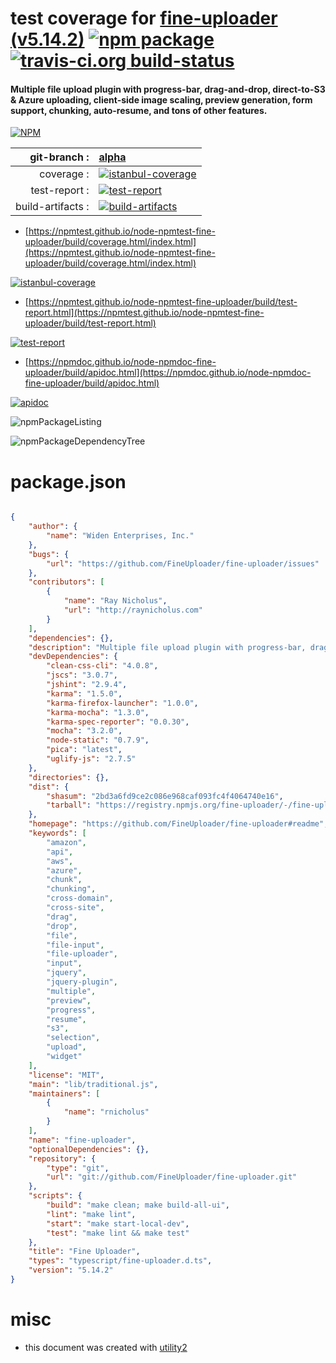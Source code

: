# test coverage for  [fine-uploader (v5.14.2)](https://github.com/FineUploader/fine-uploader#readme)  [![npm package](https://img.shields.io/npm/v/npmtest-fine-uploader.svg?style=flat-square)](https://www.npmjs.org/package/npmtest-fine-uploader) [![travis-ci.org build-status](https://api.travis-ci.org/npmtest/node-npmtest-fine-uploader.svg)](https://travis-ci.org/npmtest/node-npmtest-fine-uploader)
#### Multiple file upload plugin with progress-bar, drag-and-drop, direct-to-S3 & Azure uploading, client-side image scaling, preview generation, form support, chunking, auto-resume, and tons of other features.

[![NPM](https://nodei.co/npm/fine-uploader.png?downloads=true&downloadRank=true&stars=true)](https://www.npmjs.com/package/fine-uploader)

| git-branch : | [alpha](https://github.com/npmtest/node-npmtest-fine-uploader/tree/alpha)|
|--:|:--|
| coverage : | [![istanbul-coverage](https://npmtest.github.io/node-npmtest-fine-uploader/build/coverage.badge.svg)](https://npmtest.github.io/node-npmtest-fine-uploader/build/coverage.html/index.html)|
| test-report : | [![test-report](https://npmtest.github.io/node-npmtest-fine-uploader/build/test-report.badge.svg)](https://npmtest.github.io/node-npmtest-fine-uploader/build/test-report.html)|
| build-artifacts : | [![build-artifacts](https://npmtest.github.io/node-npmtest-fine-uploader/glyphicons_144_folder_open.png)](https://github.com/npmtest/node-npmtest-fine-uploader/tree/gh-pages/build)|

- [https://npmtest.github.io/node-npmtest-fine-uploader/build/coverage.html/index.html](https://npmtest.github.io/node-npmtest-fine-uploader/build/coverage.html/index.html)

[![istanbul-coverage](https://npmtest.github.io/node-npmtest-fine-uploader/build/screenCapture.buildCi.browser.%252Ftmp%252Fbuild%252Fcoverage.lib.html.png)](https://npmtest.github.io/node-npmtest-fine-uploader/build/coverage.html/index.html)

- [https://npmtest.github.io/node-npmtest-fine-uploader/build/test-report.html](https://npmtest.github.io/node-npmtest-fine-uploader/build/test-report.html)

[![test-report](https://npmtest.github.io/node-npmtest-fine-uploader/build/screenCapture.buildCi.browser.%252Ftmp%252Fbuild%252Ftest-report.html.png)](https://npmtest.github.io/node-npmtest-fine-uploader/build/test-report.html)

- [https://npmdoc.github.io/node-npmdoc-fine-uploader/build/apidoc.html](https://npmdoc.github.io/node-npmdoc-fine-uploader/build/apidoc.html)

[![apidoc](https://npmdoc.github.io/node-npmdoc-fine-uploader/build/screenCapture.buildCi.browser.%252Ftmp%252Fbuild%252Fapidoc.html.png)](https://npmdoc.github.io/node-npmdoc-fine-uploader/build/apidoc.html)

![npmPackageListing](https://npmtest.github.io/node-npmtest-fine-uploader/build/screenCapture.npmPackageListing.svg)

![npmPackageDependencyTree](https://npmtest.github.io/node-npmtest-fine-uploader/build/screenCapture.npmPackageDependencyTree.svg)



# package.json

```json

{
    "author": {
        "name": "Widen Enterprises, Inc."
    },
    "bugs": {
        "url": "https://github.com/FineUploader/fine-uploader/issues"
    },
    "contributors": [
        {
            "name": "Ray Nicholus",
            "url": "http://raynicholus.com"
        }
    ],
    "dependencies": {},
    "description": "Multiple file upload plugin with progress-bar, drag-and-drop, direct-to-S3 & Azure uploading, client-side image scaling, preview generation, form support, chunking, auto-resume, and tons of other features.",
    "devDependencies": {
        "clean-css-cli": "4.0.8",
        "jscs": "3.0.7",
        "jshint": "2.9.4",
        "karma": "1.5.0",
        "karma-firefox-launcher": "1.0.0",
        "karma-mocha": "1.3.0",
        "karma-spec-reporter": "0.0.30",
        "mocha": "3.2.0",
        "node-static": "0.7.9",
        "pica": "latest",
        "uglify-js": "2.7.5"
    },
    "directories": {},
    "dist": {
        "shasum": "2bd3a6fd9ce2c086e968caf093fc4f4064740e16",
        "tarball": "https://registry.npmjs.org/fine-uploader/-/fine-uploader-5.14.2.tgz"
    },
    "homepage": "https://github.com/FineUploader/fine-uploader#readme",
    "keywords": [
        "amazon",
        "api",
        "aws",
        "azure",
        "chunk",
        "chunking",
        "cross-domain",
        "cross-site",
        "drag",
        "drop",
        "file",
        "file-input",
        "file-uploader",
        "input",
        "jquery",
        "jquery-plugin",
        "multiple",
        "preview",
        "progress",
        "resume",
        "s3",
        "selection",
        "upload",
        "widget"
    ],
    "license": "MIT",
    "main": "lib/traditional.js",
    "maintainers": [
        {
            "name": "rnicholus"
        }
    ],
    "name": "fine-uploader",
    "optionalDependencies": {},
    "repository": {
        "type": "git",
        "url": "git://github.com/FineUploader/fine-uploader.git"
    },
    "scripts": {
        "build": "make clean; make build-all-ui",
        "lint": "make lint",
        "start": "make start-local-dev",
        "test": "make lint && make test"
    },
    "title": "Fine Uploader",
    "types": "typescript/fine-uploader.d.ts",
    "version": "5.14.2"
}
```



# misc
- this document was created with [utility2](https://github.com/kaizhu256/node-utility2)
